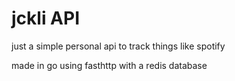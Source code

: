 # jckli API

just a simple personal api to track things like spotify

made in go using fasthttp with a redis database
